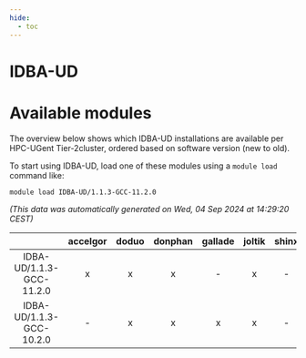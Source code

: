 ```yaml
---
hide:
  - toc
---
```


IDBA-UD
=======

# Available modules


The overview below shows which IDBA-UD installations are available per HPC-UGent Tier-2cluster, ordered based on software version (new to old).

To start using IDBA-UD, load one of these modules using a `module load` command like:

```shell
module load IDBA-UD/1.1.3-GCC-11.2.0
```

*(This data was automatically generated on Wed, 04 Sep 2024 at 14:29:20 CEST)*  

| |accelgor|doduo|donphan|gallade|joltik|shinx|skitty|
| :---: | :---: | :---: | :---: | :---: | :---: | :---: | :---: |
|IDBA-UD/1.1.3-GCC-11.2.0|x|x|x|-|x|-|x|
|IDBA-UD/1.1.3-GCC-10.2.0|-|x|x|x|x|-|x|
